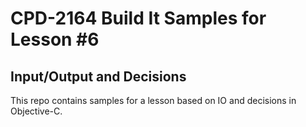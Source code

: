 # CPD-2164 Build It Samples for Lesson #6
## Input/Output and Decisions

This repo contains samples for a lesson based on IO and decisions in Objective-C.